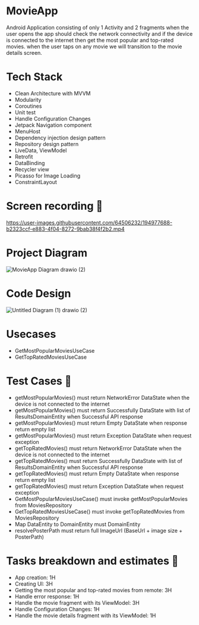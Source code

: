 # MovieApp
Android Application consisting of only 1 Activity and 2 fragments when the user opens the app should check the network connectivity and if the device is connected to the internet then get the most popular and top-rated movies. when the user taps on any movie we will transition to the movie details screen.
# Tech Stack
- Clean Architecture with MVVM
- Modularity
- Coroutines
- Unit test
- Handle Configuration Changes
- Jetpack Navigation component
- MenuHost
- Dependency injection design pattern
- Repository design pattern
- LiveData, ViewModel
- Retrofit
- DataBinding
- Recycler view
- Picasso for Image Loading
- ConstraintLayout
# Screen recording 📸
https://user-images.githubusercontent.com/64506232/194977688-b2323ccf-e883-4f04-8272-9bab38f4f2b2.mp4
# Project Diagram
![MovieApp Diagram drawio (2)](https://user-images.githubusercontent.com/64506232/194974977-beaf5326-f48a-4bb4-893b-a8f71ddb9397.png)
# Code Design
![Untitled Diagram (1) drawio (2)](https://user-images.githubusercontent.com/64506232/194975216-11c6b5e9-b483-4fa4-9ddc-52ac2c431eb5.png)
# Usecases
- GetMostPopularMoviesUseCase
- GetTopRatedMoviesUseCase
# Test Cases 🧪
- getMostPopularMovies() must return NetworkError DataState when the device is not connected to the internet
- getMostPopularMovies() must return Successfully DataState with list of ResultsDomainEntity when Successful API response
- getMostPopularMovies() must return Empty DataState when response return empty list
- getMostPopularMovies() must return Exception DataState when request exception
- getTopRatedMovies() must return NetworkError DataState when the device is not connected to the internet
- getTopRatedMovies() must return Successfully DataState with list of ResultsDomainEntity when Successful API response
- getTopRatedMovies() must return Empty DataState when response return empty list
- getTopRatedMovies() must return Exception DataState when request exception
- GetMostPopularMoviesUseCase() must invoke getMostPopularMovies from MoviesRepository
- GetTopRatedMoviesUseCase() must invoke getTopRatedMovies from MoviesRepository
- Map DataEntity to DomainEntity must DomainEntity
- resolvePosterPath must return full ImageUrl (BaseUrl + image size + PosterPath)
# Tasks breakdown and estimates 📝
- App creation: 1H
- Creating UI: 3H 
- Getting the most popular and top-rated movies from remote: 3H
- Handle error response: 1H
- Handle the movie fragment with its ViewModel: 3H
- Handle Configuration Changes: 1H
- Handle the movie details fragment with its ViewModel: 1H
